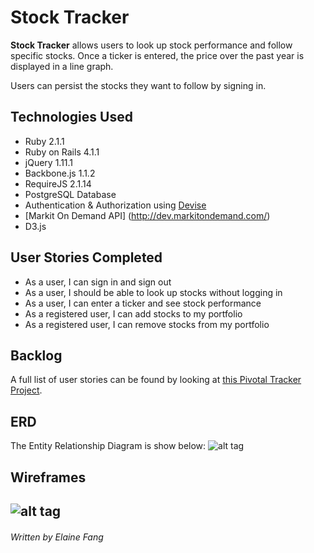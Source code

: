 Stock Tracker
=========

**Stock Tracker** allows users to look up stock performance and follow specific stocks. Once a ticker is entered, the price over the past year is displayed in a line graph.

Users can persist the stocks they want to follow by signing in.

Technologies Used
----

  - Ruby 2.1.1
  - Ruby on Rails 4.1.1
  - jQuery 1.11.1
  - Backbone.js 1.1.2
  - RequireJS 2.1.14
  - PostgreSQL Database
  - Authentication & Authorization using [Devise](https://github.com/plataformatec/devise)
  - [Markit On Demand API] (http://dev.markitondemand.com/)
  - D3.js

User Stories Completed
----

* As a user, I can sign in and sign out
* As a user, I should be able to look up stocks without logging in
* As a user, I can enter a ticker and see stock performance
* As a registered user, I can add stocks to my portfolio
* As a registered user, I can remove stocks from my portfolio


Backlog
----
A full list of user stories can be found by looking at [this Pivotal Tracker Project](https://www.pivotaltracker.com/s/projects/1119694).

ERD
----
The Entity Relationship Diagram is show below:
![alt tag](http://i.imgur.com/XprzaEY.png)

Wireframes
----
![alt tag](http://i.imgur.com/iBsS4fj.png)
---
###### Written by Elaine Fang
